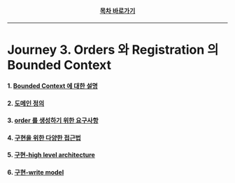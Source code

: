 <div align="center">

#### [목차 바로가기](https://github.com/dhslrl321/cqrs-journey-guide-korean/blob/master/Table%20of%20Contents.md)

</div>

---

# Journey 3. Orders 와 Registration 의 Bounded Context

#### 1. [Bounded Context 에 대한 설명](https://github.com/dhslrl321/cqrs-journey-guide-korean/blob/master/part01-journey/journey03/01.%20Bounded%20Context%20에%20대한%20설명.md)

#### 2. [도메인 정의](https://github.com/dhslrl321/cqrs-journey-guide-korean/blob/master/part01-journey/journey03/02.%20도메인%20정의.md)

#### 3. [order 를 생성하기 위한 요구사항](https://github.com/dhslrl321/cqrs-journey-guide-korean/blob/master/part01-journey/journey03/03.%20order%20을%20생성하기%20위한%20요구사항.md)

#### 4. [구현을 위한 다양한 접근법](https://github.com/dhslrl321/cqrs-journey-guide-korean/blob/master/part01-journey/journey03/04.%20구현을%20위한%20다양한%20접근법.md)

#### 5. [구현-high level architecture](https://github.com/dhslrl321/cqrs-journey-guide-korean/blob/master/part01-journey/journey03/05.%20구현%20-%20high%20level%20architecture.md)

#### 6. [구현-write model](https://github.com/dhslrl321/cqrs-journey-guide-korean/blob/master/part01-journey/journey03/06.%20구현%20-%20write%20model.md)

